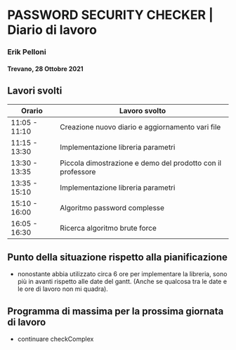 # PASSWORD SECURITY CHECKER | Diario di lavoro
### Erik Pelloni
#### Trevano, 28 Ottobre 2021

## Lavori svolti


|Orario        |Lavoro svolto                                                  |
|--------------|---------------------------------------------------------------|
|11:05 - 11:10 |Creazione nuovo diario e aggiornamento vari file               |
|11:15 - 13:30 |Implementazione libreria parametri                             |
|13:30 - 13:35 |Piccola dimostrazione e demo del prodotto con il professore    |
|13:35 - 15:10 |Implementazione libreria parametri                             |
|15:10 - 16:00 |Algoritmo password complesse                                   |
|16:05 - 16:30 |Ricerca algoritmo brute force                                  |

[//]: <> (##  Problemi riscontrati e soluzioni adottate)


##  Punto della situazione rispetto alla pianificazione
+ nonostante abbia utilizzato circa 6 ore per implementare la libreria, sono
più in avanti rispetto alle date del gantt. (Anche se qualcosa tra le date e 
le ore di lavoro non mi quadra).

## Programma di massima per la prossima giornata di lavoro
+ continuare checkComplex